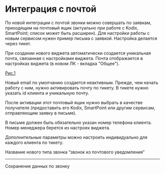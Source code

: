 
# Интеграция с почтой

 
По новой интеграции с почтой звонки можно совершать по заявкам, приходящим на почтовый ящик (актуально при работе с Kodix, SmartPoint; список может быть расширен). Для настройки работы с новым сервисом нужен пример письма с заявкой. Настройка делается через тикет.

При создании нового виджета автоматически создается уникальная почта, связанная с настройками виджета.
Почта отображается в настройках виджета 
(в новом ЛК - вкладка "Общее").

[Рис.1](/Documentation/integrations/email/images/email_1)

Новый email по умолчанию создается неактивным. Прежде, чем начать работу с ним, нужно активировать почту по тикету. В тикете нужно указать id клиента и уникальную почту.

После активации этот почтовый ящик нужно выбрать в качестве получателя (предоставить его Kodix, SmartPoint или другим сервисам, отправляющим заявку в письме).

В письме должен быть обязательно указан номер телефона клиента. Номер менеджера берется из настроек виджета.

Дополнительные параметры можно настроить индивидуально для каждого клиента по тикету.

Название нового типа звонка “звонок из почтового уведомления”

____
Сохранение данных по звонку
